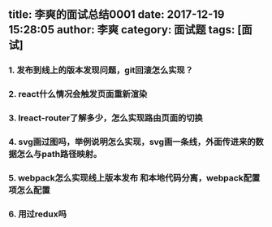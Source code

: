 title: 李爽的面试总结0001
date: 2017-12-19 15:28:05
author: 李爽
category: 面试题
tags: [面试]
---
### 1. 发布到线上的版本发现问题，git回滚怎么实现？
### 2. react什么情况会触发页面重新渲染
### 3. lreact-router了解多少，怎么实现路由页面的切换
### 4. svg画过图吗，举例说明怎么实现，svg画一条线，外面传进来的数据怎么与path路径映射。
### 5. webpack怎么实现线上版本发布 和本地代码分离，webpack配置项怎么配置
### 6. 用过redux吗
